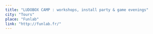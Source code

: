 ```yaml
---
title: "LUDOBOX CAMP : workshops, install party & game evenings"
city: "Tours"
place: "Funlab"
link: "http://funlab.fr/"
---
```

